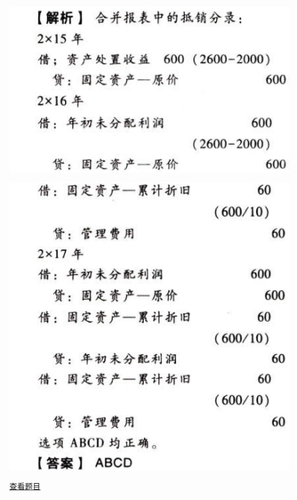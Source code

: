 ![](1106d8badd37465f9c5581be16ebfe72.png)

![](b925e4e48253d72f339b77d1d1f43987.png)

[查看题目](../合并财务报表.本章真题.md#15-题目)

